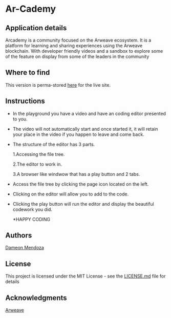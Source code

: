 # Ar-Cademy

## Application details

  Arcademy is a community focused on the Arweave ecosystem. It is a platform for learning and sharing experiences using the Arweave blockchain. With developer friendly videos and a sandbox to explore some of the feature on display from some of the leaders in the community


## Where to find

This version is perma-stored  [here](https://wqf6dwkfi6nxo3mge6hloec7mjpeygvjgubejkgyejaexsvibe.arweave.net/tAvh2UVHm3dthieOtxBfYl5MGqk1AkSo2CJ_AS8qoCY/) for the live site.  

## Instructions

- In the playground you have a video and have an coding editor presented to you.

- The video will not automatically start and once started it, it will retain your place in the video if you happen to leave and come back.

- The structure of the editor has 3 parts.

   1.Accessing the file tree.

   2.The editor to work in. 

   3.A browser like windwow that has a play button and 2 tabs. 

- Access the file tree by clicking the page icon located on the left. 

- Clicking on the editor will allow you to add to the code.

- Clicking the play button will run the editor and display the beautiful codework you did. 

  *HAPPY CODING


## Authors

[Dameon Mendoza](https://github.com/Dameon1)

## License

This project is licensed under the MIT License - see the [LICENSE.md](LICENSE.md) file for details

## Acknowledgments

[Arweave](https://www.arweave.org/)
